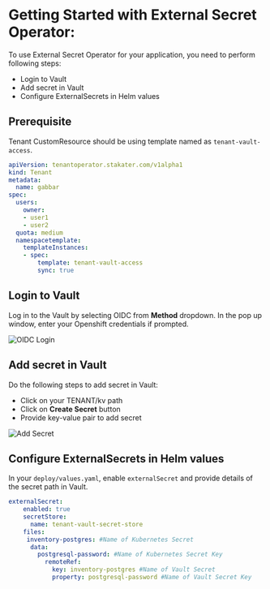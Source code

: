 # Getting Started with External Secret Operator:

To use External Secret Operator for your application, you need to perform following steps:

- Login to Vault
- Add secret in Vault
- Configure ExternalSecrets in Helm values

## Prerequisite

Tenant CustomResource should be using template named as `tenant-vault-access`.

```yaml
apiVersion: tenantoperator.stakater.com/v1alpha1
kind: Tenant
metadata:
  name: gabbar
spec:
  users:
    owner:
    - user1
    - user2
  quota: medium
  namespacetemplate:
    templateInstances:
    - spec:
        template: tenant-vault-access
        sync: true
```

## Login to Vault

Log in to the Vault by selecting OIDC from **Method** dropdown. In the pop up window, enter your Openshift credentials if prompted.

![OIDC Login](/content/sre/secrets/external-secret-operator/images/OIDC-login.png)

## Add secret in Vault

Do the following steps to add secret in Vault:

- Click on your TENANT/kv path
- Click on **Create Secret** button 
- Provide key-value pair to add secret

![Add Secret](/content/sre/secrets/external-secret-operator/images/add-secret.png)

## Configure ExternalSecrets in Helm values

In your `deploy/values.yaml`, enable `externalSecret` and provide details of the secret path in Vault. 

```yaml
externalSecret:
    enabled: true
    secretStore:
      name: tenant-vault-secret-store
    files:   
     inventory-postgres: #Name of Kubernetes Secret
      data:
        postgresql-password: #Name of Kubernetes Secret Key
          remoteRef:
            key: inventory-postgres #Name of Vault Secret
            property: postgresql-password #Name of Vault Secret Key
```
